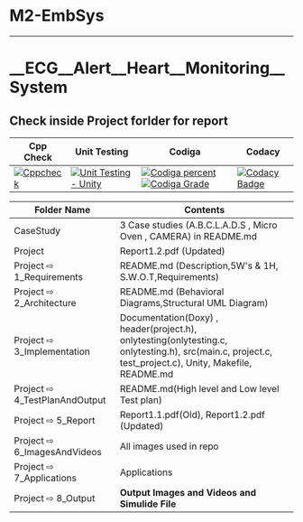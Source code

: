 # M2-EmbSys
---
# __ECG__Alert__Heart__Monitoring__System

## Check inside Project forlder for report

| Cpp Check | Unit Testing | Codiga | Codacy | 
|--- |--- | ---| ---|
|[![Cppcheck](https://github.com/praveenraj2001/M2-EmbSys/actions/workflows/c-cpp.yml/badge.svg)](https://github.com/Kowsik15/M2-EmbSys/actions/workflows/c-cpp.yml)|[![Unit Testing - Unity](https://github.com/Kowsik15/M2-EmbSys/actions/workflows/unity.yml/badge.svg)](https://github.com/Kowsik15/M2-EmbSys/actions/workflows/unity.yml)|[![Codiga percent](https://api.codiga.io/project/31535/score/svg)](https://app.codiga.io/public/project/31535/M2-EmbSys/dashboard)  [![Codiga Grade](https://api.codiga.io/project/31535/status/svg)](https://app.codiga.io/public/project/31535/M2-EmbSys/dashboard)| [![Codacy Badge](https://app.codacy.com/project/badge/Grade/4c594e340f0b4368a50a0ba064c9061c)](https://www.codacy.com/gh/Kowsik15/M2-EmbSys/dashboard?utm_source=github.com&amp;utm_medium=referral&amp;utm_content=Kowsik15/M2-EmbSys&amp;utm_campaign=Badge_Grade) |

| Folder Name | Contents |
|---|---|
| CaseStudy | 3 Case studies (A.B.C.L.A.D.S , Micro Oven , CAMERA) in README.md |
| Project | Report1.2.pdf (Updated) |
| Project ⇨ 1_Requirements | README.md (Description,5W's & 1H, S.W.O.T,Requirements)  |
| Project ⇨ 2_Architecture | README.md (Behavioral Diagrams,Structural UML Diagram) |
| Project ⇨ 3_Implementation | Documentation(Doxy) , header(project.h), onlytesting(onlytesting.c, onlytesting.h), src(main.c, project.c, test_project.c), Unity, Makefile, README.md |
| Project ⇨ 4_TestPlanAndOutput | README.md(High level and Low level Test plan) |
| Project ⇨ 5_Report | Report1.1.pdf(Old), Report1.2.pdf (Updated) |
| Project ⇨ 6_ImagesAndVideos | All images used in repo |
| Project ⇨ 7_Applications | Applications |
| Project ⇨ 8_Output | __Output Images and Videos and Simulide File__ |


